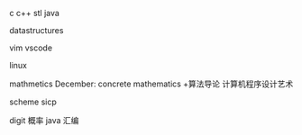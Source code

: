 
c
c++ stl
java

datastructures

vim
vscode

linux

mathmetics
December: concrete mathematics +算法导论
计算机程序设计艺术

scheme
sicp

digit
概率
java
汇编
